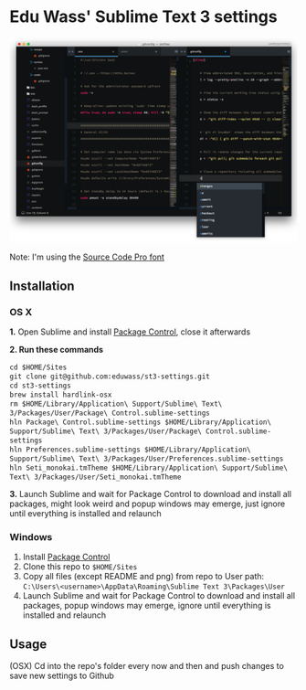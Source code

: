 # Edu Wass' Sublime Text 3 settings

![preview](preview.png)

Note: I'm using the [Source Code Pro font](https://github.com/adobe-fonts/source-code-pro)

## Installation

### OS X
**1.** Open Sublime and install [Package Control](https://packagecontrol.io/installation), close it afterwards

**2. Run these commands**
```
cd $HOME/Sites
git clone git@github.com:eduwass/st3-settings.git
cd st3-settings
brew install hardlink-osx
rm $HOME/Library/Application\ Support/Sublime\ Text\ 3/Packages/User/Package\ Control.sublime-settings
hln Package\ Control.sublime-settings $HOME/Library/Application\ Support/Sublime\ Text\ 3/Packages/User/Package\ Control.sublime-settings
hln Preferences.sublime-settings $HOME/Library/Application\ Support/Sublime\ Text\ 3/Packages/User/Preferences.sublime-settings
hln Seti_monokai.tmTheme $HOME/Library/Application\ Support/Sublime\ Text\ 3/Packages/User/Seti_monokai.tmTheme
```

**3.** Launch Sublime and wait for Package Control to download and install all packages, might look weird and popup windows may emerge, just ignore until everything is installed and relaunch

### Windows
1. Install [Package Control](https://packagecontrol.io/)
2. Clone this repo to `$HOME/Sites`
3. Copy all files (except README and png) from repo to User path: `C:\Users\<username>\AppData\Roaming\Sublime Text 3\Packages\User`
4. Launch Sublime and wait for Package Control to download and install all packages, popup windows may emerge, ignore until everything is installed and relaunch

## Usage
(OSX) Cd into the repo's folder every now and then and push changes to save new settings to Github
